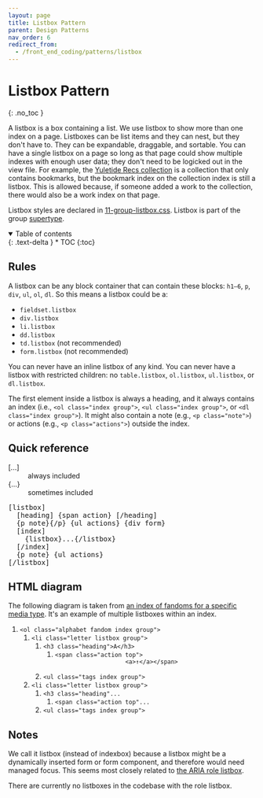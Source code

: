 ```yaml
---
layout: page
title: Listbox Pattern
parent: Design Patterns
nav_order: 6
redirect_from:
  - /front_end_coding/patterns/listbox
---
```

# Listbox Pattern
{: .no_toc }

A listbox is a box containing a list. We use listbox to show more than one index on a page. Listboxes can be list items and they can nest, but they don't have to. They can be expandable, draggable, and sortable. You can have a single listbox on a page so long as that page could show multiple indexes with enough user data; they don't need to be logicked out in the view file. For example, the [Yuletide Recs collection](https://archiveofourown.org/collections/yuletide_recs) is a collection that only contains bookmarks, but the bookmark index on the collection index is still a listbox. This is allowed because, if someone added a work to the collection, there would also be a work index on that page.

Listbox styles are declared in [11-group-listbox.css](https://github.com/otwcode/otwarchive/blob/master/public/stylesheets/site/2.0/11-group-listbox.css). Listbox is part of the group [supertype](../classes-taxonomy#supertypes).

<details open markdown="block">
  <summary>
    Table of contents
  </summary>
  {: .text-delta }
* TOC
{:toc}
</details>

## Rules

A listbox can be any block container that can contain these blocks: `h1—6`, `p`, `div`, `ul`, `ol`, `dl`. So this means a listbox could be a:

* `fieldset.listbox`
* `div.listbox`
* `li.listbox`
* `dd.listbox`
* `td.listbox` (not recommended)
* `form.listbox` (not recommended)

You can never have an inline listbox of any kind. You can never have a listbox with restricted children: no `table.listbox`, `ol.listbox`, `ul.listbox`, or `dl.listbox`.

The first element inside a listbox is always a heading, and it always contains an index (i.e., `<ol class="index group">`, `<ul class="index group">`, or `<dl class="index group">`). It might also contain a note (e.g., `<p class="note">`) or actions (e.g., `<p class="actions">`) outside the index.

## Quick reference

<dl class="key"><dt>[...]</dt><dd>always included</dd>
<dt>{...}</dt><dd>sometimes included</dd></dl>

<pre>
[listbox]
  [heading] {span action} [/heading]
  {p note}{/p} {ul actions} {div form}
  [index]
    {listbox}...{/listbox}
  [/index]
  {p note} {ul actions}
[/listbox]
</pre>

## HTML diagram

The following diagram is taken from [an index of fandoms for a specific media type](https://archiveofourown.org/media/Theater/fandoms). It's an example of multiple listboxes within an index.

<div class="diagram">
  <ol>
    <li>
      <code>&lt;ol class="alphabet fandom index group"&gt;</code>
      <ol>
        <li>
          <code>&lt;li class="letter listbox group"&gt;</code>
          <ol>
            <li>
              <code>&lt;h3 class="heading"&gt;A&lt;/h3&gt;</code>
              <ol>
                <li>
                  <code>&lt;span class="action top"&gt;
                    <span>&lt;a&gt;↑&lt;/a&gt;</span>&lt;/span&gt;
                  </code>
                </li>
              </ol>
            </li>
            <li>
              <code>&lt;ul class="tags index group"&gt;</code>
            </li>
          </ol>
        </li>
        <li>
          <code>&lt;li class="letter listbox group"&gt;</code>
          <ol>
            <li>
              <code>&lt;h3 class="heading"...</code>
              <ol>
                <li>
                  <code>&lt;span class="action top"...</code>
                </li>
              </ol>
            </li>
            <li>
              <code>&lt;ul class="tags index group"&gt;</code>
            </li>
          </ol>
        </li>
      </ol>
    </li>
  </ol>
</div>

## Notes

We call it listbox (instead of indexbox) because a listbox might be a dynamically inserted form or form component, and therefore would need managed focus. This seems most closely related to [the ARIA role listbox](https://developer.mozilla.org/en-US/docs/Web/Accessibility/ARIA/Reference/Roles/listbox_role).

There are currently no listboxes in the codebase with the role listbox.
